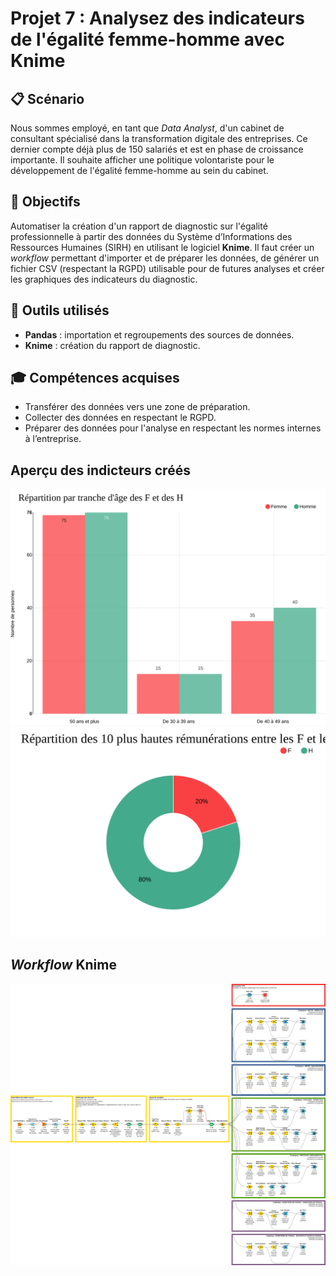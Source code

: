 # Projet 7 : Analysez des indicateurs de l'égalité femme-homme avec Knime

## &#128203; Scénario
Nous sommes employé, en tant que *Data Analyst*, d'un cabinet de consultant spécialisé dans la transformation digitale des entreprises. Ce dernier compte déjà plus de 150 salariés et est en phase de croissance importante. Il souhaite afficher une politique volontariste pour le développement de l'égalité femme-homme au sein du cabinet.

## &#127919; Objectifs
Automatiser la création d'un rapport de diagnostic sur l'égalité professionnelle à partir des données du Système d’Informations des Ressources Humaines (SIRH) en utilisant le logiciel **Knime**. Il faut créer un *workflow* permettant d'importer et de préparer les données, de générer un fichier CSV (respectant la RGPD) utilisable pour de futures analyses et créer les graphiques des indicateurs du diagnostic.

## &#128295; Outils utilisés
* **Pandas** : importation et regroupements des sources de données.
* **Knime**  : création du rapport de diagnostic.

## &#127891; Compétences acquises
* Transférer des données vers une zone de préparation.
* Collecter des données en respectant le RGPD.
* Préparer des données pour l'analyse en respectant les normes internes à l’entreprise.

## Aperçu des indicteurs créés
<img src='./images/example-output-01.svg' />

<img src='./images/example-output-02.svg' />

## *Workflow* Knime
<img src='analyse-indicateurs-egalite-femme-homme.svg' />
